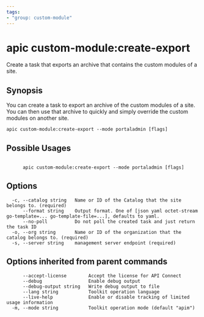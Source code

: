 ```yaml
---
tags:
- "group: custom-module"
---
```

# apic custom-module:create-export

Create a task that exports an archive that contains the custom modules of a site.

## Synopsis

You can create a task to export an archive of the custom modules of a site. You can then use that archive to quickly and simply override the custom modules on another site.

```
apic custom-module:create-export --mode portaladmin [flags]
```

## Possible Usages

```

      apic custom-module:create-export --mode portaladmin [flags]

```

## Options

```
  -c, --catalog string   Name or ID of the Catalog that the site belongs to. (required)
      --format string    Output format. One of [json yaml octet-stream go-template=... go-template-file=...], defaults to yaml.
      --no-poll          Do not poll the created task and just return the task ID
  -o, --org string       Name or ID of the organization that the catalog belongs to. (required)
  -s, --server string    management server endpoint (required)
```

## Options inherited from parent commands

```
      --accept-license        Accept the license for API Connect
      --debug                 Enable debug output
      --debug-output string   Write debug output to file
      --lang string           Toolkit operation language
      --live-help             Enable or disable tracking of limited usage information
  -m, --mode string           Toolkit operation mode (default "apim")
```
